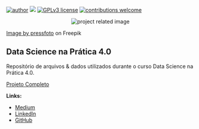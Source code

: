 [![author](https://img.shields.io/badge/Author-KAUE-red.svg)](https://www.linkedin.com/in/kauefs/) [![](https://img.shields.io/badge/Python-3-blue.svg)](https://www.python.org/) [![GPLv3 license](https://img.shields.io/badge/License-GPLv3-blue.svg)](http://perso.crans.org/besson/LICENSE.html) [![contributions welcome](https://img.shields.io/badge/Contributions-Welcome-brightgreen.svg?style=flat)](https://github.com/kauefs/dnsp/issues)

<p align="center">
  <img src="https://img.freepik.com/free-photo/close-up-businessman-with-digital-tablet_1098-549.jpg" alt="project related image">
 
 <a href="https://www.freepik.com/free-photo/close-up-businessman-with-digital-tablet_855036.htm#query=data&position=8&from_view=search&track=sph">Image by pressfoto</a> on Freepik
</p>

## Data Science na Prática 4.0

Repositório de arquivos & dados utilizados durante o curso Data Science na Prática 4.0.

[Projeto Completo](https://sigmoidal.ai)

**Links:**
* [Medium](https://medium.com/@kauefs)
* [LinkedIn](https://www.linkedin.com/in/kauefs/)
* [GitHub](https://github.com/kauefs)
